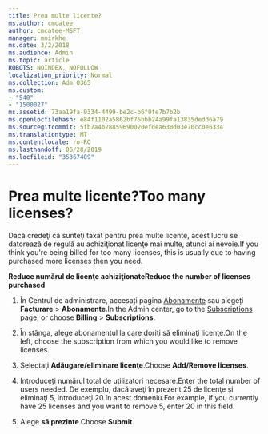 ```yaml
---
title: Prea multe licente?
ms.author: cmcatee
author: cmcatee-MSFT
manager: mnirkhe
ms.date: 3/2/2018
ms.audience: Admin
ms.topic: article
ROBOTS: NOINDEX, NOFOLLOW
localization_priority: Normal
ms.collection: Adm_O365
ms.custom:
- "540"
- "1500027"
ms.assetid: 73aa19fa-9334-4499-be2c-b6f9fe7b7b2b
ms.openlocfilehash: e84f1102a5862bf76bbb24a99fa13835dedd6a79
ms.sourcegitcommit: 5fb7a4b28859690020efdea630d03e70cc0e6334
ms.translationtype: MT
ms.contentlocale: ro-RO
ms.lasthandoff: 06/28/2019
ms.locfileid: "35367409"
---
```

# <a name="too-many-licenses"></a><span data-ttu-id="eb737-102">Prea multe licente?</span><span class="sxs-lookup"><span data-stu-id="eb737-102">Too many licenses?</span></span>

<span data-ttu-id="eb737-103">Dacă credeţi că sunteţi taxat pentru prea multe licente, acest lucru se datorează de regulă au achiziţionat licenţe mai multe, atunci ai nevoie.</span><span class="sxs-lookup"><span data-stu-id="eb737-103">If you think you're being billed for too many licenses, this is usually due to having purchased more licenses then you need.</span></span>
  
 <span data-ttu-id="eb737-104">**Reduce numărul de licenţe achiziţionate**</span><span class="sxs-lookup"><span data-stu-id="eb737-104">**Reduce the number of licenses purchased**</span></span>
  
1. <span data-ttu-id="eb737-105">În Centrul de administrare, accesați pagina [Abonamente](https://go.microsoft.com/fwlink/p/?linkid=842054) sau alegeți **Facturare** \> **Abonamente**.</span><span class="sxs-lookup"><span data-stu-id="eb737-105">In the Admin center, go to the [Subscriptions](https://go.microsoft.com/fwlink/p/?linkid=842054) page, or choose **Billing** \> **Subscriptions**.</span></span>

2. <span data-ttu-id="eb737-106">În stânga, alege abonamentul la care doriţi să eliminaţi licenţe.</span><span class="sxs-lookup"><span data-stu-id="eb737-106">On the left, choose the subscription from which you would like to remove licenses.</span></span>

3. <span data-ttu-id="eb737-107">Selectaţi **Adăugare/eliminare licenţe**.</span><span class="sxs-lookup"><span data-stu-id="eb737-107">Choose **Add/Remove licenses**.</span></span>

4. <span data-ttu-id="eb737-108">Introduceți numărul total de utilizatori necesare.</span><span class="sxs-lookup"><span data-stu-id="eb737-108">Enter the total number of users needed.</span></span> <span data-ttu-id="eb737-109">De exemplu, dacă aveţi în prezent 25 de licenţe şi eliminaţi 5, introduceţi 20 în acest domeniu.</span><span class="sxs-lookup"><span data-stu-id="eb737-109">For example, if you currently have 25 licenses and you want to remove 5, enter 20 in this field.</span></span>

5. <span data-ttu-id="eb737-110">Alege **să prezinte**.</span><span class="sxs-lookup"><span data-stu-id="eb737-110">Choose **Submit**.</span></span>
